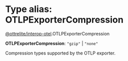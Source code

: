 # Type alias: OTLPExporterCompression

[@ottrelite/interop-otel](../modules/ottrelite_interop_otel.md).OTLPExporterCompression

 **OTLPExporterCompression**: ``"gzip"`` \| ``"none"``

Compression types supported by the OTLP exporter.
